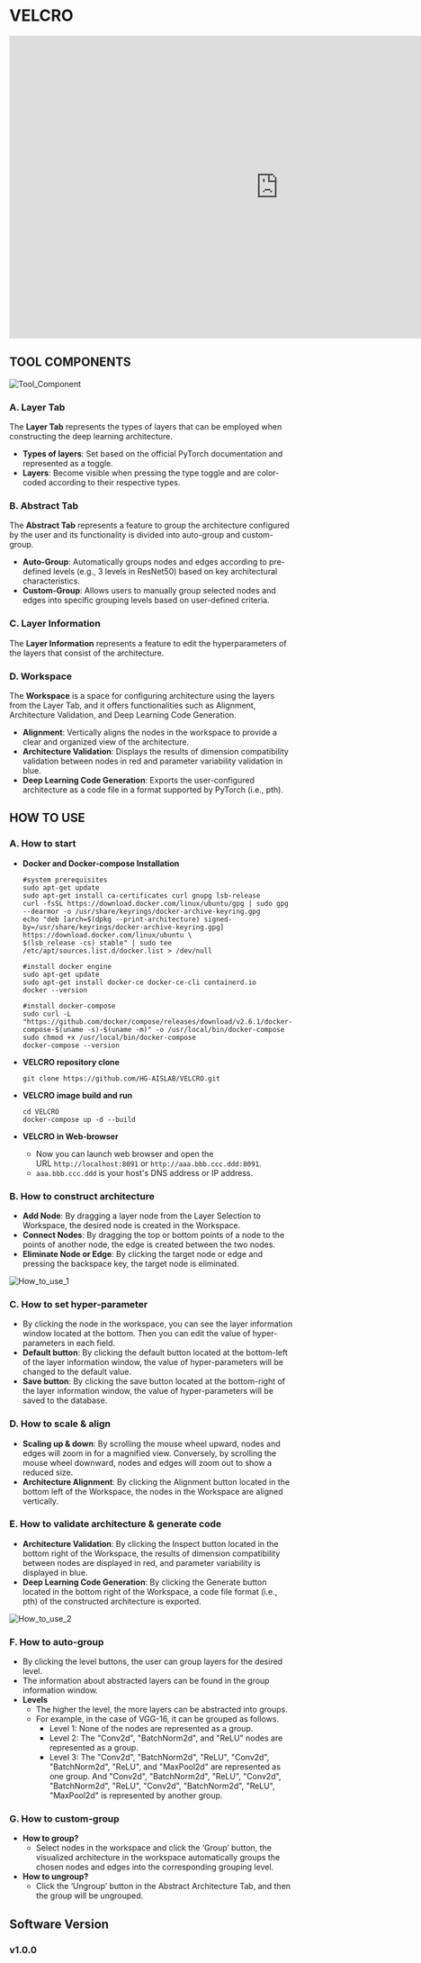 # VELCRO

<iframe width="956" height="538" src="https://www.youtube.com/embed/56pu6XN66_M" frameborder="0" allow="accelerometer; autoplay; encrypted-media; gyroscope; picture-in-picture" allowfullscreen></iframe>


## TOOL COMPONENTS

![Tool_Component](https://github.com/HG-AISLAB/VELCRO/assets/50777504/17783954-615b-455e-bc8a-96d409d9625f)

### A. Layer Tab
The **Layer Tab** represents the types of layers that can be employed when constructing the deep learning architecture.
- **Types of layers**: Set based on the official PyTorch documentation and represented as a toggle.
- **Layers**: Become visible when pressing the type toggle and are color-coded according to their respective types.

### B. Abstract Tab
The **Abstract Tab** represents a feature to group the architecture configured by the user and its functionality is divided into auto-group and custom-group.
- **Auto-Group**: Automatically groups nodes and edges according to pre-defined levels (e.g., 3 levels in ResNet50) based on key architectural characteristics.
- **Custom-Group**: Allows users to manually group selected nodes and edges into specific grouping levels based on user-defined criteria.

### C. Layer Information
The **Layer Information** represents a feature to edit the hyperparameters of the layers that consist of the architecture.

### D. Workspace
The **Workspace** is a space for configuring architecture using the layers from the Layer Tab, and it offers functionalities such as Alignment, Architecture Validation, and Deep Learning Code Generation.
- **Alignment**: Vertically aligns the nodes in the workspace to provide a clear and organized view of the architecture.
- **Architecture Validation**: Displays the results of dimension compatibility validation between nodes in red and parameter variability validation in blue.
- **Deep Learning Code Generation**: Exports the user-configured architecture as a code file in a format supported by PyTorch (i.e., pth).

## HOW TO USE

### A. How to start
- **Docker and Docker-compose Installation**

      #system prerequisites
      sudo apt-get update
      sudo apt-get install ca-certificates curl gnupg lsb-release
      curl -fsSL https://download.docker.com/linux/ubuntu/gpg | sudo gpg --dearmor -o /usr/share/keyrings/docker-archive-keyring.gpg
      echo "deb [arch=$(dpkg --print-architecture) signed-by=/usr/share/keyrings/docker-archive-keyring.gpg] https://download.docker.com/linux/ubuntu \
      $(lsb_release -cs) stable" | sudo tee /etc/apt/sources.list.d/docker.list > /dev/null

      #install docker engine
      sudo apt-get update
      sudo apt-get install docker-ce docker-ce-cli containerd.io
      docker --version

      #install docker-compose
      sudo curl -L "https://github.com/docker/compose/releases/download/v2.6.1/docker-compose-$(uname -s)-$(uname -m)" -o /usr/local/bin/docker-compose
      sudo chmod +x /usr/local/bin/docker-compose
      docker-compose --version
   
- **VELCRO repository clone**

      git clone https://github.com/HG-AISLAB/VELCRO.git

- **VELCRO image build and run**

      cd VELCRO
      docker-compose up -d --build

- **VELCRO in Web-browser**
  - Now you can launch web browser and open the URL `http://localhost:8091` or `http://aaa.bbb.ccc.ddd:8091`.
  - `aaa.bbb.ccc.ddd` is your host's DNS address or IP address.
    
### B. How to construct architecture

- **Add Node**: By dragging a layer node from the Layer Selection to Workspace, the desired node is created in the Workspace.
- **Connect Nodes**: By dragging the top or bottom points of a node to the points of another node, the edge is created between the two nodes.
- **Eliminate Node or Edge**: By clicking the target node or edge and pressing the backspace key, the target node is eliminated.

![How_to_use_1](https://github.com/HG-AISLAB/VELCRO/assets/50777504/651609e8-fdbf-40f8-9e52-0ed7b0c66dc8)

### C. **How to set hyper-parameter**

- By clicking the node in the workspace, you can see the layer information window located at the bottom. Then you can edit the value of hyper-parameters in each field.
- **Default button**: By clicking the default button located at the bottom-left of the layer information window, the value of hyper-parameters will be changed to the default value.
- **Save button**: By clicking the save button located at the bottom-right of the layer information window, the value of hyper-parameters will be saved to the database.

### D. How to scale & align

- **Scaling up & down**: By scrolling the mouse wheel upward, nodes and edges will zoom in for a magnified view. Conversely, by scrolling the mouse wheel downward, nodes and edges will zoom out to show a reduced size.
- **Architecture Alignment**: By clicking the Alignment button located in the bottom left of the Workspace, the nodes in the Workspace are aligned vertically.

### E. How to validate architecture & generate code

- **Architecture Validation**: By clicking the Inspect button located in the bottom right of the Workspace, the results of dimension compatibility between nodes are displayed in red, and parameter variability is displayed in blue.
- **Deep Learning Code Generation**: By clicking the Generate button located in the bottom right of the Workspace, a code file format (i.e., pth) of the constructed architecture is exported.

![How_to_use_2](https://github.com/HG-AISLAB/VELCRO/assets/50777504/8cefd0ff-5ed9-474d-b78e-e6ef39f04824)

### F. How to auto-group

- By clicking the level buttons, the user can group layers for the desired level.
- The information about abstracted layers can be found in the group information window.
- **Levels**
    - The higher the level, the more layers can be abstracted into groups.
    - For example, in the case of VGG-16, it can be grouped as follows.
        - Level 1: None of the nodes are represented as a group.
        - Level 2: The "Conv2d", "BatchNorm2d", and "ReLU" nodes are represented as a group.
        - Level 3: The "Conv2d", "BatchNorm2d", "ReLU", "Conv2d", "BatchNorm2d", "ReLU", and "MaxPool2d" are represented as one group. And "Conv2d", "BatchNorm2d", "ReLU", "Conv2d", "BatchNorm2d", "ReLU", "Conv2d", "BatchNorm2d", "ReLU", "MaxPool2d" is represented by another group.

### G. How to custom-group

- **How to group?**
    - Select nodes in the workspace and click the ‘Group’ button, the visualized architecture in the workspace automatically groups the chosen nodes and edges into the corresponding grouping level.
- **How to ungroup?**
    - Click the ‘Ungroup’ button in the Abstract Architecture Tab, and then the group will be ungrouped.

## Software Version
### v1.0.0
